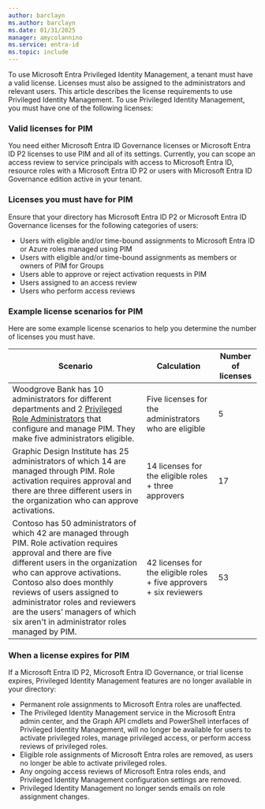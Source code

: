 ```yaml
---
author: barclayn
ms.author: barclayn
ms.date: 01/31/2025
manager: amycolannino
ms.service: entra-id
ms.topic: include
---
```


To use Microsoft Entra Privileged Identity Management, a tenant must have a valid license. Licenses must also be assigned to the administrators and relevant users. This article describes the license requirements to use Privileged Identity Management. To use Privileged Identity Management, you must have one of the following licenses:


### Valid licenses for PIM

You need either Microsoft Entra ID Governance licenses or Microsoft Entra ID P2 licenses to use PIM and all of its settings. Currently, you can scope an access review to service principals with access to Microsoft Entra ID, resource roles with a Microsoft Entra ID P2 or users with Microsoft Entra ID Governance edition active in your tenant. 

### Licenses you must have for PIM

Ensure that your directory has Microsoft Entra ID P2 or Microsoft Entra ID Governance licenses for the following categories of users:

- Users with eligible and/or time-bound assignments to Microsoft Entra ID or Azure roles managed using PIM
- Users with eligible and/or time-bound assignments as members or owners of PIM for Groups
- Users able to approve or reject activation requests in PIM
- Users assigned to an access review
- Users who perform access reviews


### Example license scenarios for PIM

Here are some example license scenarios to help you determine the number of licenses you must have.

| Scenario | Calculation | Number of licenses |
| --- | --- | --- |
| Woodgrove Bank has 10 administrators for different departments and 2 [Privileged Role Administrators](/entra/identity/role-based-access-control/permissions-reference#privileged-role-administrator) that configure and manage PIM. They make five administrators eligible. | Five licenses for the administrators who are eligible | 5 |
| Graphic Design Institute has 25 administrators of which 14 are managed through PIM. Role activation requires approval and there are three different users in the organization who can approve activations. | 14 licenses for the eligible roles + three approvers | 17 |
| Contoso has 50 administrators of which 42 are managed through PIM. Role activation requires approval and there are five different users in the organization who can approve activations. Contoso also does monthly reviews of users assigned to administrator roles and reviewers are the users’ managers of which six aren't in administrator roles managed by PIM. | 42 licenses for the eligible roles + five approvers + six reviewers | 53 |

### When a license expires for PIM

If a Microsoft Entra ID P2, Microsoft Entra ID Governance, or trial license expires, Privileged Identity Management features are no longer available in your directory:

- Permanent role assignments to Microsoft Entra roles are unaffected.
- The Privileged Identity Management service in the Microsoft Entra admin center, and the Graph API cmdlets and PowerShell interfaces of Privileged Identity Management, will no longer be available for users to activate privileged roles, manage privileged access, or perform access reviews of privileged roles.
- Eligible role assignments of Microsoft Entra roles are removed, as users no longer be able to activate privileged roles.
- Any ongoing access reviews of Microsoft Entra roles ends, and Privileged Identity Management configuration settings are removed.
- Privileged Identity Management no longer sends emails on role assignment changes.
